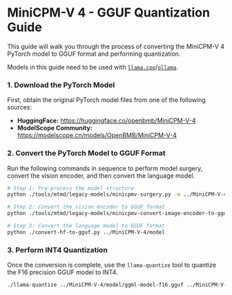 # MiniCPM-V 4 - GGUF Quantization Guide

This guide will walk you through the process of converting the MiniCPM-V 4 PyTorch model to GGUF format and performing quantization.

Models in this guide need to be used with [`llama.cpp`](../../deployment/llama.cpp/minicpm-v4_llamacpp.md)/[`ollama`](../../deployment/ollama/minicpm-v4_ollama.md).

### 1. Download the PyTorch Model

First, obtain the original PyTorch model files from one of the following sources:

*   **HuggingFace:** https://huggingface.co/openbmb/MiniCPM-V-4
*   **ModelScope Community:** https://modelscope.cn/models/OpenBMB/MiniCPM-V-4

### 2. Convert the PyTorch Model to GGUF Format

Run the following commands in sequence to perform model surgery, convert the vision encoder, and then convert the language model.

```bash
# Step 1: Pre-process the model structure
python ./tools/mtmd/legacy-models/minicpmv-surgery.py -m ../MiniCPM-V-4

# Step 2: Convert the vision encoder to GGUF format
python ./tools/mtmd/legacy-models/minicpmv-convert-image-encoder-to-gguf.py -m ../MiniCPM-V-4 --minicpmv-projector ../MiniCPM-V-4/minicpmv.projector --output-dir ../MiniCPM-V-4/ --minicpmv_version 5

# Step 3: Convert the language model to GGUF format
python ./convert-hf-to-gguf.py ../MiniCPM-V-4/model
```

### 3. Perform INT4 Quantization

Once the conversion is complete, use the `llama-quantize` tool to quantize the F16 precision GGUF model to INT4.

```bash
./llama-quantize ../MiniCPM-V-4/model/ggml-model-f16.gguf ../MiniCPM-V-4/model/ggml-model-Q4_K_M.gguf Q4_K_M
```
